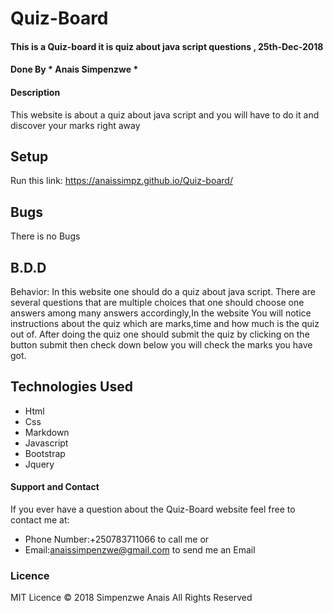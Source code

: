 # Quiz-Board
#### This is a Quiz-board it is quiz about java script questions , 25th-Dec-2018
####  Done By * Anais Simpenzwe *
#### Description
 This website is about a quiz about java script and you will have to do it and discover your marks right away
## Setup
Run this link: https://anaissimpz.github.io/Quiz-board/
## Bugs
There is no Bugs
## B.D.D
Behavior: In this website one should do a quiz about java script. There are several questions that are multiple choices that one should choose one answers among many answers accordingly,In the website You will notice instructions about the quiz which are marks,time and how much is the quiz out of. After doing the quiz one should submit the quiz by clicking on the button submit then check down below you will check the marks you have got.
## Technologies Used 
* Html
* Css
* Markdown
* Javascript
* Bootstrap
* Jquery
#### Support and Contact
If you ever have a question about the Quiz-Board website feel free to contact me at:
* Phone Number:+250783711066 to call me or
* Email:anaissimpenzwe@gmail.com to send me an Email
### Licence
MIT Licence
© 2018 Simpenzwe Anais All Rights Reserved
